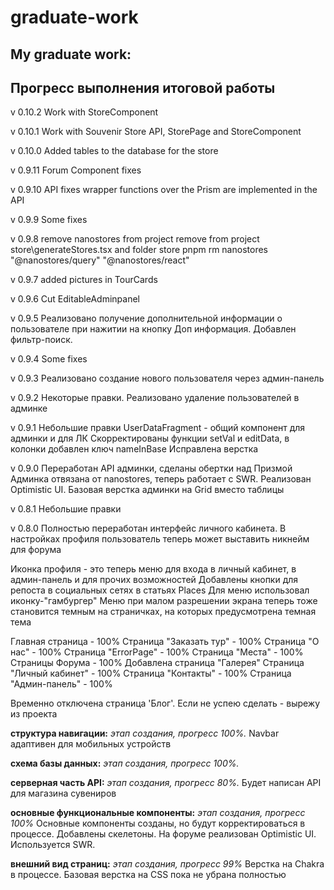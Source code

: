 # graduate-work
## My graduate work:

## Прогресс выполнения итоговой работы
v 0.10.2 
Work with StoreComponent

v 0.10.1
Work with Souvenir Store API, StorePage and StoreComponent

v 0.10.0
Added tables to the database for the store

v 0.9.11 
Forum Component fixes 

v 0.9.10 API fixes
wrapper functions over the Prism are implemented in the API

v 0.9.9
Some fixes

v 0.9.8
remove nanostores from project
remove from project store\generateStores.tsx
and folder store
pnpm rm 
nanostores
"@nanostores/query"
"@nanostores/react"

v 0.9.7
added pictures in TourCards

v 0.9.6
Cut EditableAdminpanel

v 0.9.5
Реализовано получение дополнительной информации о пользователе 
при нажитии на кнопку Доп информация. Добавлен фильтр-поиск.

v 0.9.4
Some fixes

v 0.9.3
Реализовано создание нового пользователя через админ-панель

v 0.9.2
Некоторые правки. Реализовано удаление пользователей в админке

v 0.9.1 
Небольшие правки
UserDataFragment - общий компонент для админки и для ЛК
Скорректированы функции setVal и editData, в колонки добавлен ключ nameInBase
Исправлена верстка

v 0.9.0 
Переработан API админки, сделаны обертки над Призмой
Админка отвязана от nanostores, теперь работает с SWR. Реализован Optimistic UI. 
Базовая верстка админки на Grid вместо таблицы

v 0.8.1
Небольшие правки

v 0.8.0
Полностью переработан интерфейс личного кабинета. В настройках профиля пользователь теперь может выставить никнейм для форума

Иконка профиля  - это теперь меню для входа в личный кабинет, в админ-панель и для прочих возможностей
Добавлены кнопки для репоста в социальных сетях в статьях Places
Для меню использовал иконку-"гамбургер"
Меню при малом разрешении экрана теперь тоже становится темным на страничках, на которых предусмотрена темная тема

Главная страница - 100% 
Страница "Заказать тур" - 100%
Страница "О нас" - 100%
Страница "ErrorPage" - 100% 
Страница "Места" - 100% 
Страницы Форума - 100% 
Добавлена страница "Галерея"
Страница "Личный кабинет" - 100% 
Страница "Контакты" - 100% 
Страница "Админ-панель" - 100% 

Временно отключена страница 'Блог'. Если не успею сделать - вырежу из проекта

**структура навигации:** _этап создания, прогресс 100%._
Navbar адаптивен для мобильных устройств

**схема базы данных:** _этап создания, прогресс  100%._ 

**серверная часть API:** _этап создания, прогресс 80%._ 
Будет написан API для магазина сувениров

**основные функциональные компоненты:** _этап создания, прогресс  100%_
Основные компоненты созданы, но будут корректироваться в процессе.
Добавлены скелетоны.
На форуме реализован Optimistic UI. 
Используется SWR.

**внешний вид страниц:** _этап создания, прогресс 99%_ 
Верстка на Chakra в процессе. 
Базовая верстка на CSS пока не убрана полностью

